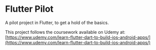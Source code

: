 # Flutter Pilot

A pilot project in Flutter, to get a hold of the basics.

This project follows the coursework available on Udemy at:
[https://www.udemy.com/learn-flutter-dart-to-build-ios-android-apps/](https://www.udemy.com/learn-flutter-dart-to-build-ios-android-apps/)